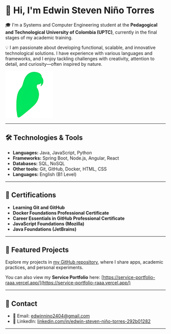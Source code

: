 # 👋 Hi, I'm Edwin Steven Niño Torres

🎓 I'm a Systems and Computer Engineering student at the **Pedagogical and Technological University of Colombia (UPTC)**, currently in the final stages of my academic training.

💡 I am passionate about developing functional, scalable, and innovative technological solutions. I have experience with various languages and frameworks, and I enjoy tackling challenges with creativity, attention to detail, and curiosity—often inspired by nature.

![RAAA](raaa.png)

---

## 🛠️ Technologies & Tools

- **Languages:** Java, JavaScript, Python
- **Frameworks:** Spring Boot, Node.js, Angular, React
- **Databases:** SQL, NoSQL
- **Other tools:** Git, GitHub, Docker, HTML, CSS
- **Languages:** English (B1 Level)

---

## 📜 Certifications

- **Learning Git and GitHub**
- **Docker Foundations Professional Certificate**
- **Career Essentials in GitHub Professional Certificate**
- **JavaScript Foundations (Mozilla)**
- **Java Foundations (JetBrains)**

---

## 🚀 Featured Projects

Explore my projects in [my GitHub repository](https://github.com/juanitomanoplateada), where I share apps, academic practices, and personal experiments.

You can also view my **Service Portfolio** here: [https://service-portfolio-raaa.vercel.app/](https://service-portfolio-raaa.vercel.app/)

---

## 🤝 Contact

- 📧 Email: [edwinnino2404@gmail.com](mailto:edwinnino2404@gmail.com)
- 💼 LinkedIn: [linkedin.com/in/edwin-steven-niño-torres-292b01282](https://www.linkedin.com/in/edwin-steven-ni%C3%B1o-torres-292b01282)

---
